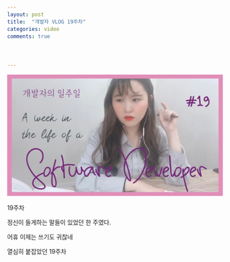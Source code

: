 ```yaml
---
layout: post
title:  "개발자 VLOG 19주차"
categories: video 
comments: true



---
```


[![썸네일](/assets/img/youtube/19.jpg)](https://www.youtube.com/watch?v=0R7bPGB0fiU)





19주차



정신이 들게하는 말들이 있었던 한 주였다.

어휴 이제는 쓰기도 귀찮네



열심히 붙잡았던 19주차

